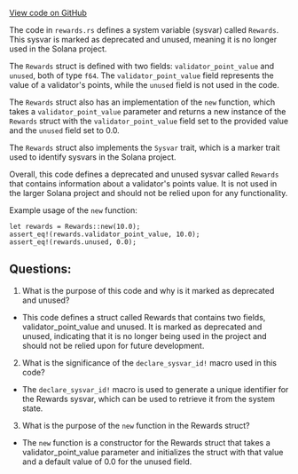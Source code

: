 [View code on GitHub](https://github.com/solana-labs/solana/blob/master/sdk/program/src/sysvar/rewards.rs)

The code in `rewards.rs` defines a system variable (sysvar) called `Rewards`. This sysvar is marked as deprecated and unused, meaning it is no longer used in the Solana project. 

The `Rewards` struct is defined with two fields: `validator_point_value` and `unused`, both of type `f64`. The `validator_point_value` field represents the value of a validator's points, while the `unused` field is not used in the code. 

The `Rewards` struct also has an implementation of the `new` function, which takes a `validator_point_value` parameter and returns a new instance of the `Rewards` struct with the `validator_point_value` field set to the provided value and the `unused` field set to 0.0. 

The `Rewards` struct also implements the `Sysvar` trait, which is a marker trait used to identify sysvars in the Solana project. 

Overall, this code defines a deprecated and unused sysvar called `Rewards` that contains information about a validator's points value. It is not used in the larger Solana project and should not be relied upon for any functionality. 

Example usage of the `new` function:
```
let rewards = Rewards::new(10.0);
assert_eq!(rewards.validator_point_value, 10.0);
assert_eq!(rewards.unused, 0.0);
```
## Questions: 
 1. What is the purpose of this code and why is it marked as deprecated and unused?
- This code defines a struct called Rewards that contains two fields, validator_point_value and unused. It is marked as deprecated and unused, indicating that it is no longer being used in the project and should not be relied upon for future development.

2. What is the significance of the `declare_sysvar_id!` macro used in this code?
- The `declare_sysvar_id!` macro is used to generate a unique identifier for the Rewards sysvar, which can be used to retrieve it from the system state.

3. What is the purpose of the `new` function in the Rewards struct?
- The `new` function is a constructor for the Rewards struct that takes a validator_point_value parameter and initializes the struct with that value and a default value of 0.0 for the unused field.